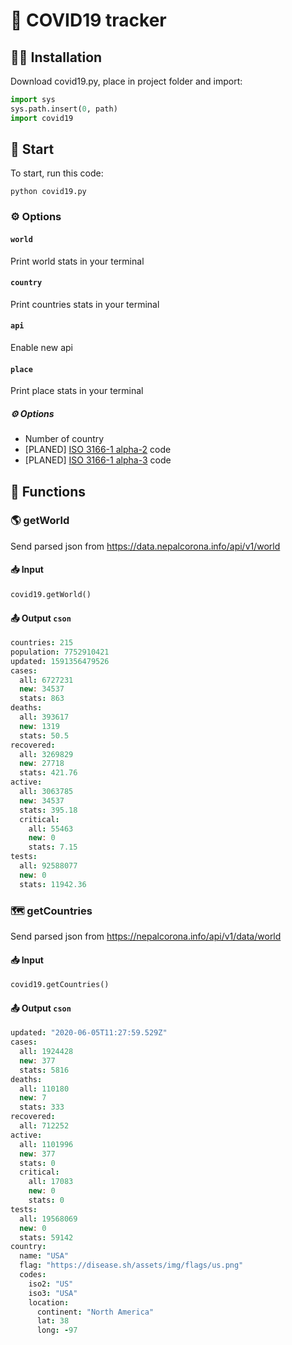 # 🦠 COVID19 tracker
## 🧑‍💻 Installation
Download covid19.py, place in project folder and import:
```python
import sys
sys.path.insert(0, path)
import covid19
```
## 🚀 Start
To start, run this code:
```
python covid19.py
```
### ⚙️ Options
#### `world`
Print world stats in your terminal
#### `country`
Print countries stats in your terminal
#### `api`
Enable new api
#### `place`
Print place stats in your terminal
##### ⚙️ Options
- Number of country
- [PLANED] [ISO 3166-1 alpha-2](https://en.wikipedia.org/wiki/ISO_3166-1_alpha-2#Officially_assigned_code_elements) code
- [PLANED] [ISO 3166-1 alpha-3](https://en.wikipedia.org/wiki/ISO_3166-1_alpha-3#Officially_assigned_code_elements) code

## 🤖 Functions
### 🌎 getWorld
Send parsed json from https://data.nepalcorona.info/api/v1/world
#### 📥 Input
```python
covid19.getWorld()
```
#### 📤 Output `cson`
```cson
countries: 215
population: 7752910421
updated: 1591356479526
cases:
  all: 6727231
  new: 34537
  stats: 863
deaths:
  all: 393617
  new: 1319
  stats: 50.5
recovered:
  all: 3269829
  new: 27718
  stats: 421.76
active:
  all: 3063785
  new: 34537
  stats: 395.18
  critical:
    all: 55463
    new: 0
    stats: 7.15
tests:
  all: 92588077
  new: 0
  stats: 11942.36
```
### 🗺 getCountries
Send parsed json from https://nepalcorona.info/api/v1/data/world
#### 📥 Input
```python
covid19.getCountries()
```
#### 📤 Output `cson`
```cson
updated: "2020-06-05T11:27:59.529Z"
cases:
  all: 1924428
  new: 377
  stats: 5816
deaths:
  all: 110180
  new: 7
  stats: 333
recovered:
  all: 712252
active:
  all: 1101996
  new: 377
  stats: 0
  critical:
    all: 17083
    new: 0
    stats: 0
tests:
  all: 19568069
  new: 0
  stats: 59142
country:
  name: "USA"
  flag: "https://disease.sh/assets/img/flags/us.png"
  codes:
    iso2: "US"
    iso3: "USA"
    location:
      continent: "North America"
      lat: 38
      long: -97
```
